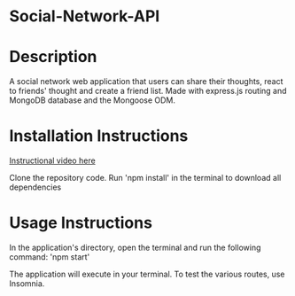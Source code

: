 # Social-Network-API

# Description
A social network web application that users can share their thoughts, react to friends' thought and create a friend list. Made with express.js routing and MongoDB database and the Mongoose ODM. 

# Installation Instructions 
<a href="https://drive.google.com/file/d/1TYN3_sRV3NQwC-zNyHAdxiYXF2cozrI7/view?usp=sharing"> Instructional video here </a>

Clone the repository code. Run 'npm install' in the terminal to download all dependencies 

# Usage Instructions 

In the application's directory, open the terminal and run the following command: 'npm start' 

The application will execute in your terminal. To test the various routes, use Insomnia. 
